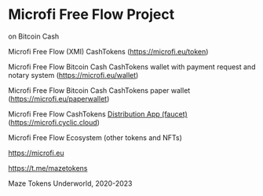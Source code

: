 # Microfi Free Flow Project

on Bitcoin Cash

Microfi Free Flow (XMI) CashTokens (https://microfi.eu/token)

Microfi Free Flow Bitcoin Cash CashTokens wallet with payment request and notary system (https://microfi.eu/wallet)

Microfi Free Flow Bitcoin Cash CashTokens paper wallet (https://microfi.eu/paperwallet)

Microfi Free Flow CashTokens [Distribution App (faucet)](https://github.com/mazetoken/microfiapp/) (https://microfi.cyclic.cloud)

Microfi Free Flow Ecosystem (other tokens and NFTs)


https://microfi.eu

https://t.me/mazetokens

Maze Tokens Underworld, 2020-2023